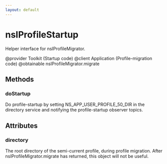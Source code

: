 ```yaml
---
layout: default
---
```


# nsIProfileStartup #

Helper interface for nsIProfileMigrator.

@provider Toolkit (Startup code)
@client   Application (Profile-migration code)
@obtainable nsIProfileMigrator.migrate


## Methods ##

### doStartup ###

Do profile-startup by setting NS_APP_USER_PROFILE_50_DIR in the directory
service and notifying the profile-startup observer topics.


## Attributes ##

### directory ###

The root directory of the semi-current profile, during profile migration.
After nsIProfileMigrator.migrate has returned, this object will not be
useful.

